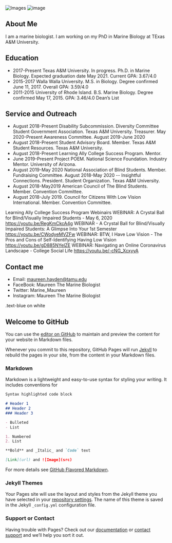 
![Images](https://github.com/haydenmaureen11/Maureen-Hayden/issues/1#issue-909792621)
![image](https://user-images.githubusercontent.com/85251086/122275080-eb279700-cea8-11eb-9106-8635280567a1.png)


## About Me
I am a marine biologist. I am working on my PhD in Marine Biology at TExas A&M University. 

## Education 
- 2017-Present  Texas A&M University. In progress. Ph.D. in Marine Biology. Expected graduation date May 2021. Current GPA: 3.67/4.0
- 2015-2017   Walla Walla University. M.S. in Biology. Degree confirmed June 11, 2017. Overall GPA: 3.59/4.0
- 2011-2015 	University of Rhode Island. B.S. Marine Biology. Degree confirmed May 17, 2015. GPA: 3.46/4.0 Dean’s List

## **Service and Outreach**
- August 2018-Present 	Disability Subcommission. Diversity Committee Student Government Association. Texas A&M University. 
				Treasurer. May 2020-Present
				Awareness Committee. August 2019-June 2020
- August 2018-Present 	Student Advisory Board. Member. Texas A&M Student Resources. Texas A&M 				University. 
- August 2018-Present	Learning Ally College Success Program. Mentor. 					     
- June 2019-Present	Project POEM. National Science Foundation. Industry Mentor. University of Arizona.
- August 2019-May 2020	National Association of Blind Students. Member. Fundraising Committee. 		   August 2018-May 2020	-- Insightful Connections. President. Student Organization. Texas A&M University. 
- August 2018-May2019	American Council of The Blind Students. Member. Convention Committee.	     
- August 2018-July 2019. 	Council for Citizens With Low Vision International. Member. Convention Committee. 	     

Learning Ally College Success Program Webinairs
WEBINAR: A Crystal Ball for Blind/Visually Impaired Students - May 6, 2020
https://youtu.be/RegKmCkcA4g
WEBINAR - A Crystal Ball for Blind/Visually Impaired Students: A Glimpse Into Your 1st Semester
https://youtu.be/CWodyeMVZFw
WEBINAR: BTW, I Have Low Vision - The Pros and Cons of Self-Identifying Having Low Vision
https://youtu.be/gD885NYelZE
WEBINAR: Navigating an Online Coronavirus Landscape - College Social Life
https://youtu.be/-cNG_XcxyyA

## Contact me

- Email: maureen.hayden@tamu.edu
- FaceBook: Maureen The Marine Biologist
- Twitter: Marine_Maureen
- Instagram: Maureen The Marine Biologist

<div class="text-blue mb-2">.text-blue on white</div>

## Welcome to GitHub

You can use the [editor on GitHub](https://github.com/haydenmaureen11/maureenhayden/edit/gh-pages/index.md) to maintain and preview the content for your website in Markdown files.

Whenever you commit to this repository, GitHub Pages will run [Jekyll](https://jekyllrb.com/) to rebuild the pages in your site, from the content in your Markdown files.

### Markdown

Markdown is a lightweight and easy-to-use syntax for styling your writing. It includes conventions for

```markdown
Syntax highlighted code block

# Header 1
## Header 2
### Header 3

- Bulleted
- List

1. Numbered
2. List

**Bold** and _Italic_ and `Code` text

[Link](url) and ![Image](src)
```

For more details see [GitHub Flavored Markdown](https://guides.github.com/features/mastering-markdown/).

### Jekyll Themes

Your Pages site will use the layout and styles from the Jekyll theme you have selected in your [repository settings](https://github.com/haydenmaureen11/maureenhayden/settings/pages). The name of this theme is saved in the Jekyll `_config.yml` configuration file.

### Support or Contact

Having trouble with Pages? Check out our [documentation](https://docs.github.com/categories/github-pages-basics/) or [contact support](https://support.github.com/contact) and we’ll help you sort it out.
